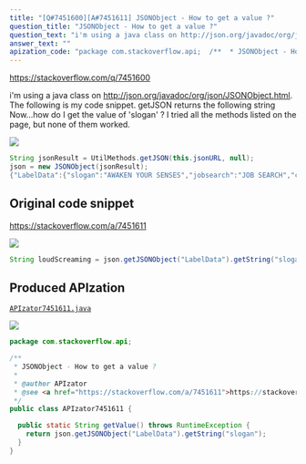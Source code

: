 ```yaml
---
title: "[Q#7451600][A#7451611] JSONObject - How to get a value ?"
question_title: "JSONObject - How to get a value ?"
question_text: "i'm using a java class on http://json.org/javadoc/org/json/JSONObject.html. The following is my code snippet. getJSON returns the following string Now...how do I get the value of 'slogan' ? I tried all the methods listed on the page, but none of them worked."
answer_text: ""
apization_code: "package com.stackoverflow.api;  /**  * JSONObject - How to get a value ?  *  * @author APIzator  * @see <a href=\"https://stackoverflow.com/a/7451611\">https://stackoverflow.com/a/7451611</a>  */ public class APIzator7451611 {    public static String getValue() throws RuntimeException {     return json.getJSONObject(\"LabelData\").getString(\"slogan\");   } }"
---
```


https://stackoverflow.com/q/7451600

i&#x27;m using a java class on http://json.org/javadoc/org/json/JSONObject.html.
The following is my code snippet.
getJSON returns the following string
Now...how do I get the value of &#x27;slogan&#x27; ?
I tried all the methods listed on the page, but none of them worked.


<div class="code-logo"><img src="/stackoverflow.png" /></div>

```java
String jsonResult = UtilMethods.getJSON(this.jsonURL, null);
json = new JSONObject(jsonResult);
{"LabelData":{"slogan":"AWAKEN YOUR SENSES","jobsearch":"JOB SEARCH","contact":"CONTACT","video":"ENCHANTING BEACHSCAPES","createprofile":"CREATE PROFILE"}}
```


## Original code snippet

https://stackoverflow.com/a/7451611



<div class="code-logo"><img src="/stackoverflow.png" /></div>

```java
String loudScreaming = json.getJSONObject("LabelData").getString("slogan");
```

## Produced APIzation

[`APIzator7451611.java`](https://github.com/pasqualesalza/apization-temp-data/raw/master/search/APIzator7451611.java)

<div class="code-logo"><img src="/apizator.png" /></div>

```java
package com.stackoverflow.api;

/**
 * JSONObject - How to get a value ?
 *
 * @author APIzator
 * @see <a href="https://stackoverflow.com/a/7451611">https://stackoverflow.com/a/7451611</a>
 */
public class APIzator7451611 {

  public static String getValue() throws RuntimeException {
    return json.getJSONObject("LabelData").getString("slogan");
  }
}

```